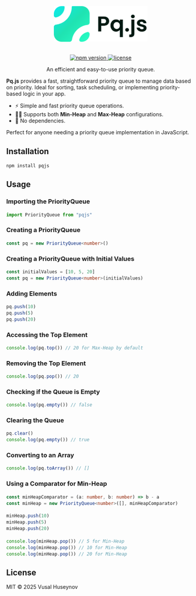 <div align="center">
    <picture>
        <source media="(prefers-color-scheme: dark)" srcset="https://raw.githubusercontent.com/huseynovvusal/pqjs/refs/heads/main/assets/logo-dark.png">
        <source media="(prefers-color-scheme: light)" srcset="https://raw.githubusercontent.com/huseynovvusal/pqjs/refs/heads/main/assets/logo-light.png">
        <img alt="Pq.js" src="assets/logo-light.png" width="250">
    </picture>
    <br/>
    <br/>
    <p align="center">
        <a href="https://www.npmjs.com/package/pqjs">
            <img src="https://img.shields.io/npm/v/pqjs.svg" alt="npm version">
        </a>
        <a href="https://github.com/huseynovvusal/pqjs/blob/main/LICENSE">
            <img src="https://img.shields.io/npm/l/pqjs.svg" alt="license">
        </a>
    </p>
    <p align="center">
        An efficient and easy-to-use priority queue.
    </p>

</div>

**Pq.js** provides a fast, straightforward priority queue to manage data based on priority. Ideal for sorting, task scheduling, or implementing priority-based logic in your app.

- ⚡ Simple and fast priority queue operations.
- 🔽🔼 Supports both **Min-Heap** and **Max-Heap** configurations.
- 🌱 No dependencies.

Perfect for anyone needing a priority queue implementation in JavaScript.

## Installation

```sh
npm install pqjs
```

## Usage

### Importing the PriorityQueue

```typescript
import PriorityQueue from "pqjs"
```

### Creating a PriorityQueue

```typescript
const pq = new PriorityQueue<number>()
```

### Creating a PriorityQueue with Initial Values

```typescript
const initialValues = [10, 5, 20]
const pq = new PriorityQueue<number>(initialValues)
```

### Adding Elements

```typescript
pq.push(10)
pq.push(5)
pq.push(20)
```

### Accessing the Top Element

```typescript
console.log(pq.top()) // 20 for Max-Heap by default
```

### Removing the Top Element

```typescript
console.log(pq.pop()) // 20
```

### Checking if the Queue is Empty

```typescript
console.log(pq.empty()) // false
```

### Clearing the Queue

```typescript
pq.clear()
console.log(pq.empty()) // true
```

### Converting to an Array

```typescript
console.log(pq.toArray()) // []
```

### Using a Comparator for Min-Heap

```typescript
const minHeapComparator = (a: number, b: number) => b - a
const minHeap = new PriorityQueue<number>([], minHeapComparator)

minHeap.push(10)
minHeap.push(5)
minHeap.push(20)

console.log(minHeap.pop()) // 5 for Min-Heap
console.log(minHeap.pop()) // 10 for Min-Heap
console.log(minHeap.pop()) // 20 for Min-Heap
```

## License

MIT © 2025 Vusal Huseynov
